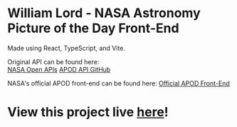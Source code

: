 # William Lord - NASA Astronomy Picture of the Day Front-End

Made using React, TypeScript, and Vite.

Original API can be found here:  
[NASA Open APIs](https://api.nasa.gov/)
[APOD API GitHub](https://github.com/nasa/apod-api)

NASA's official APOD front-end can be found here:
[Official APOD Front-End](https://apod.nasa.gov/apod/ap230816.html)

# View this project live [here](https://apod-front-end.wdlord.repl.co/)!
